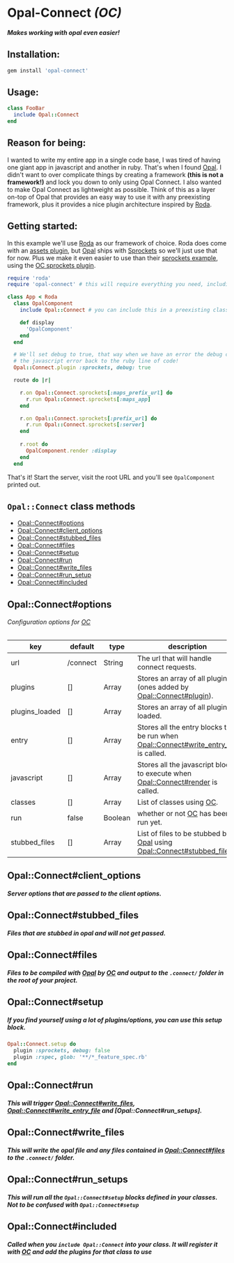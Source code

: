 # **Opal-Connect** *(OC)*
##### *Makes working with opal even easier!*

## Installation:

```ruby
gem install 'opal-connect'
```

## Usage:

```ruby
class FooBar
  include Opal::Connect
end
```

## Reason for being:

I wanted to write my entire app in a single code base,  I was tired of having one giant app in javascript and another in ruby.  That's when I found [Opal].  I didn't want to over complicate things by creating a framework **(this is not a framework!)** and lock you down to only using Opal Connect.  I also wanted to make Opal Connect as lightweight as possible. Think of this as a layer on-top of Opal that provides an easy way to use it with any preexisting framework, plus it provides a nice plugin architecture inspired by [Roda].


## Getting started:

In this example we'll use [Roda] as our framework of choice.  Roda does come with an [assets plugin](https://github.com/jeremyevans/roda/blob/master/lib/roda/plugins/assets.rb), but [Opal] ships with [Sprockets] so we'll just use that for now.  Plus we make it even easier to use than their [sprockets example](https://github.com/opal/opal/tree/master/examples), using the [OC sprockets plugin](https://github.com/cj/opal-connect/tree/master/lib/opal/connect/plugins/sprockets.rb).

```ruby
require 'roda'
require 'opal-connect' # this will require everything you need, including opal.

class App < Roda
  class OpalComponent
    include Opal::Connect # you can include this in a preexisting class

    def display
      'OpalComponent'
    end
  end

  # We'll set debug to true, that way when we have an error the debug console will use maps and map
  # the javascript error back to the ruby line of code!
  Opal::Connect.plugin :sprockets, debug: true

  route do |r|

    r.on Opal::Connect.sprockets[:maps_prefix_url] do
      r.run Opal::Connect.sprockets[:maps_app]
    end

    r.on Opal::Connect.sprockets[:prefix_url] do
      r.run Opal::Connect.sprockets[:server]
    end
    
    r.root do
      OpalComponent.render :display
    end
  end
```

That's it!  Start the server, visit the root URL and you'll see `OpalComponent` printed out.

## `Opal::Connect` class methods

- [Opal::Connect#options]
- [Opal::Connect#client_options]
- [Opal::Connect#stubbed_files]
- [Opal::Connect#files]
- [Opal::Connect#setup]
- [Opal::Connect#run]
- [Opal::Connect#write_files]
- [Opal::Connect#run_setup]
- [Opal::Connect#included]

## <a name="OpalConnect-class-options"></a>Opal::Connect#options
###### Configuration options for [OC]

| key | default | type | description |
|-----|---------|------|-------------|
| url | /connect| String| The url that will handle connect requests. |
| plugins | [] | Array | Stores an array of all plugins (ones added by [Opal::Connect#plugin]). |
| plugins_loaded | [] | Array | Stores an array of all plugins loaded. |
| entry | [] | Array | Stores all the entry blocks to be run when [Opal::Connect#write_entry_file] is called.
| javascript | [] | Array | Stores all the javascript blocks to execute when [Opal::Connect#render] is called. |
| classes | [] | Array | List of classes using [OC]. |
| run | false | Boolean | whether or not [OC] has been run yet. |
| stubbed_files | [] | Array | List of files to be stubbed by [Opal] using [Opal::Connect#stubbed_files] |


## <a name="OpalConnect-class-client_options"></a>Opal::Connect#client_options
##### Server options that are passed to the client options.

## <a name="OpalConnect-class-stubbed_files"></a>Opal::Connect#stubbed_files
##### Files that are stubbed in opal and will not get passed.

## <a name="OpalConnect-class-files"></a>Opal::Connect#files
##### Files to be compiled with [Opal] by [OC] and output to the `.connect/` folder in the root of your project.

## <a name="OpalConnect-class-setup"></a>Opal::Connect#setup
##### If you find yourself using a lot of plugins/options, you can use this setup block.

```ruby
Opal::Connect.setup do
  plugin :sprockets, debug: false
  plugin :rspec, glob: '**/*_feature_spec.rb'
end
```

## <a name="OpalConnect-class-run"></a>Opal::Connect#run
##### This will trigger [Opal::Connect#write_files], [Opal::Connect#write_entry_file] and [Opal::Connect#run_setups].

## <a name="OpalConnect-class-write_files"></a>Opal::Connect#write_files
##### This will write the opal file and any files contained in [Opal::Connect#files] to the `.connect/` folder.

## <a name="OpalConnect-class-run_setups"></a>Opal::Connect#run_setups
##### This will run all the `Opal::Connect#setup` blocks defined in your classes. **Not to be confused with `Opal::Connect#setup`**

## <a name="OpalConnect-class-included"></a>Opal::Connect#included
##### Called when you `include Opal::Connect` into your class.  It will register it with [OC] and add the plugins for that class to use

[Opal]: https://github.com/opal/opal "Opal"
[Roda]: https://github.com/jeremyevans/roda "Roda"
[Sprockets]: https://github.com/rails/sprockets "Sprockets"
[OC]: https://github.com/cj/opal-connect "OC"

[Opal::Connect#options]: #OpalConnect-class-options
[Opal::Connect#client_options]: #OpalConnect-class-client_options
[Opal::Connect#plugin]: #OpalConnect-class-plugin
[Opal::Connect#write_entry_file]: #OpalConnect-class-write_entry_file
[Opal::Connect#render]: #OpalConnect-class-render
[Opal::Connect#stubbed_files]: #OpalConnect-class-stubbed_files
[Opal::Connect#files]: #OpalConnect-class-files
[Opal::Connect#setup]: #OpalConnect-class-setup
[Opal::Connect#run]: #OpalConnect-class-run
[Opal::Connect#write_files]: #OpalConnect-class-write_files
[Opal::Connect#run_setup]: #OpalConnect-class-run_setup
[Opal::Connect#included]: #OpalConnect-class-included
